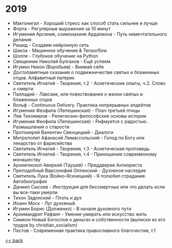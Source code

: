 ﻿# 2019

- Макгонигал - Хороший стресс как способ стать сильнее и лучше
- Форта - Регулярные выражения за 10 минут
- Игумения Арсения, схимонахиня Ардалиона - Путь немечтательного делания
- Рашид - Создаем нейронную сеть
- Шакла - Машинное обучение & Tensorflow
- Шолле - Глубокое обучение на Python
- Священник Николай Булгаков - Ещё успеем
- Игумен Никон (Воробьев) - Внимай себе
- Достопамятные сказания о подвижничестве святых и блаженных отцов. Алфавитный патерик
- Святитель Игнатий - Творения, т.2 - Аскетические опыты, ч.2. Слово о смерти
- Палладий - Лавсаик, или повествование о жизни святых и блаженных отцов
- Вольф - Continuous Delivery. Практика непрерывных апдейтов
- Игумения Феофила (Лепешинская) - Плач третьей птицы
- Лев Тихомиров - Религиозно-философские основы истории
- Игумения Феофила (Лепешинская) - Рифмуется с радостью. Размышления о старости
- Протоиерей Валентин Свенцицкий - Диалоги
- Митрополит Афанасий Лимассольский - Голод по Богу или лекарство от фарисейства
- Святитель Игнатий - Творения, т.3 - Аскетическая проповедь
- Святитель Игнатий - Творения, т.4 - Приношение современному монашеству
- Архиепископ Аверкий (Таушев) - Преддверие Антихриста
- Преподобный Варсонофий Оптинский - Духовное наследие
- Святитель Лука (Войно-Ясенецкий) - Я полюбил страдание. Автобиография
- Даниил Сысоев - Инструкция для бессмертных или что делать если вы все-таки умерли
- Тихон Задонский - Плоть и дух
- Иоанн Мосх - Луг духовный
- Игумен Борис (Долженко) - В начале духовного пути
- Архимандрит Рафаил - Умение умирать или искусство жить
- Симеон Новый Богослов о деньгах и собственности (выписки из его трудов by christian_socialism)
- Пестов - Современная практика православного благочестия, т.1

[<< back](README.md)
